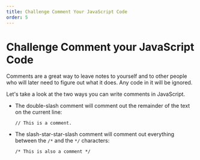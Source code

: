 ```yaml
---
title: Challenge Comment Your JavaScript Code
order: 5
---
```

# Challenge Comment your JavaScript Code

Comments are a great way to leave notes to yourself and to other people who will later need to figure out what it does. Any code in it will be ignored.

Let's take a look at the two ways you can write comments in JavaScript.

- The double-slash comment will comment out the remainder of the text on the current line:

  `// This is a comment.`

- The slash-star-star-slash comment will comment out everything between the `/*` and the `*/` characters:

  `/* This is also a comment */`
